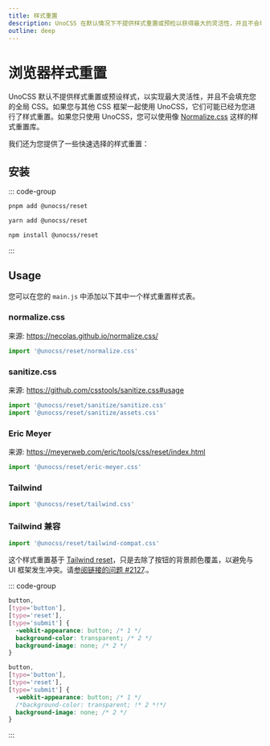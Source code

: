 ```yaml
---
title: 样式重置
description: UnoCSS 在默认情况下不提供样式重置或预检以获得最大的灵活性，并且不会填充您的全局 CSS。
outline: deep
---
```


# 浏览器样式重置

UnoCSS 默认不提供样式重置或预设样式，以实现最大灵活性，并且不会填充您的全局 CSS。如果您与其他 CSS 框架一起使用 UnoCSS，它们可能已经为您进行了样式重置。如果您只使用 UnoCSS，您可以使用像 [Normalize.css](https://necolas.github.io/normalize.css/) 这样的样式重置库。

我们还为您提供了一些快速选择的样式重置：

## 安装

::: code-group

```bash [pnpm]
pnpm add @unocss/reset
```

```bash [yarn]
yarn add @unocss/reset
```

```bash [npm]
npm install @unocss/reset
```

:::

## Usage

您可以在您的 `main.js` 中添加以下其中一个样式重置样式表。

### normalize.css

来源: https://necolas.github.io/normalize.css/

```ts
import '@unocss/reset/normalize.css'
```

### sanitize.css

来源: https://github.com/csstools/sanitize.css#usage

```ts
import '@unocss/reset/sanitize/sanitize.css'
import '@unocss/reset/sanitize/assets.css'
```

### Eric Meyer

来源: https://meyerweb.com/eric/tools/css/reset/index.html

```ts
import '@unocss/reset/eric-meyer.css'
```

### Tailwind

```ts
import '@unocss/reset/tailwind.css'
```

### Tailwind 兼容

```ts
import '@unocss/reset/tailwind-compat.css'
```

这个样式重置基于 [Tailwind reset](#tailwind)，只是去除了按钮的背景颜色覆盖，以避免与 UI 框架发生冲突。请[参阅链接的问题 #2127](https://github.com/unocss/unocss/issues/2127).。

::: code-group

```css [Before]
button,
[type='button'],
[type='reset'],
[type='submit'] {
  -webkit-appearance: button; /* 1 */
  background-color: transparent; /* 2 */
  background-image: none; /* 2 */
}
```

```css [After]
button,
[type='button'],
[type='reset'],
[type='submit'] {
  -webkit-appearance: button; /* 1 */
  /*background-color: transparent; !* 2 *!*/
  background-image: none; /* 2 */
}
```

:::
